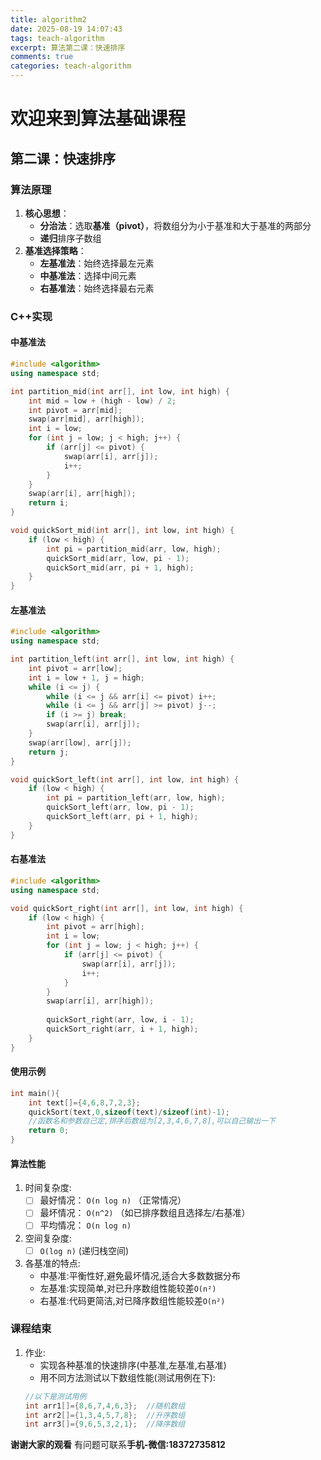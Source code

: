 ```yaml
---
title: algorithm2
date: 2025-08-19 14:07:43
tags: teach-algorithm
excerpt: 算法第二课：快速排序
comments: true
categories: teach-algorithm
---
```

# 欢迎来到算法基础课程

## 第二课：快速排序

### 算法原理

1. **核心思想**：
   - **分治法**：选取**基准（pivot）**，将数组分为小于基准和大于基准的两部分
   - **递归**排序子数组
2. **基准选择策略**：
   - **左基准法**：始终选择最左元素
   - **中基准法**：选择中间元素
   - **右基准法**：始终选择最右元素

### C++实现

#### 中基准法

```cpp
#include <algorithm>
using namespace std;

int partition_mid(int arr[], int low, int high) {
    int mid = low + (high - low) / 2;
    int pivot = arr[mid];
    swap(arr[mid], arr[high]);
    int i = low;
    for (int j = low; j < high; j++) {
        if (arr[j] <= pivot) {
            swap(arr[i], arr[j]);
            i++;
        }
    }
    swap(arr[i], arr[high]);
    return i;
}

void quickSort_mid(int arr[], int low, int high) {
    if (low < high) {
        int pi = partition_mid(arr, low, high);
        quickSort_mid(arr, low, pi - 1);
        quickSort_mid(arr, pi + 1, high);
    }
}
```

#### 左基准法

```cpp
#include <algorithm>
using namespace std;

int partition_left(int arr[], int low, int high) {
    int pivot = arr[low];
    int i = low + 1, j = high;
    while (i <= j) {
        while (i <= j && arr[i] <= pivot) i++;
        while (i <= j && arr[j] >= pivot) j--;
        if (i >= j) break;
        swap(arr[i], arr[j]);
    }
    swap(arr[low], arr[j]);
    return j;
}

void quickSort_left(int arr[], int low, int high) {
    if (low < high) {
        int pi = partition_left(arr, low, high);
        quickSort_left(arr, low, pi - 1);
        quickSort_left(arr, pi + 1, high);
    }
}
```

#### 右基准法

```cpp
#include <algorithm>
using namespace std;

void quickSort_right(int arr[], int low, int high) {
    if (low < high) {
        int pivot = arr[high];
        int i = low;
        for (int j = low; j < high; j++) {
            if (arr[j] <= pivot) {
                swap(arr[i], arr[j]);
                i++;
            }
        }
        swap(arr[i], arr[high]);
        
        quickSort_right(arr, low, i - 1);
        quickSort_right(arr, i + 1, high);
    }
}
```

#### 使用示例

```cpp
int main(){
	int text[]={4,6,8,7,2,3};
	quickSort(text,0,sizeof(text)/sizeof(int)-1); 
	//函数名和参数自己定,排序后数组为[2,3,4,6,7,8],可以自己输出一下
	return 0;
}
```

#### 算法性能

1. 时间复杂度:
   - [ ] 最好情况： `O(n log n)` （正常情况）
   - [ ] 最坏情况： `O(n^2)` （如已排序数组且选择左/右基准）
   - [ ] 平均情况： `O(n log n)`
   
2. 空间复杂度:
   - [ ] `O(log n)` (递归栈空间)
   
3. 各基准的特点:
   - 中基准:平衡性好,避免最坏情况,适合大多数数据分布
   - 左基准:实现简单,对已升序数组性能较差`O(n²)`
   - 右基准:代码更简洁,对已降序数组性能较差`O(n²)`

### 课程结束

1. 作业:
   - 实现各种基准的快速排序(中基准,左基准,右基准)
   - 用不同方法测试以下数组性能(测试用例在下):
   ```cpp
   //以下是测试用例
   int arr1[]={8,6,7,4,6,3};  //随机数组
   int arr2[]={1,3,4,5,7,8};  //升序数组 
   int arr3[]={9,6,5,3,2,1};  //降序数组
   ```
	  
**谢谢大家的观看**
有问题可联系**手机-微信:18372735812**